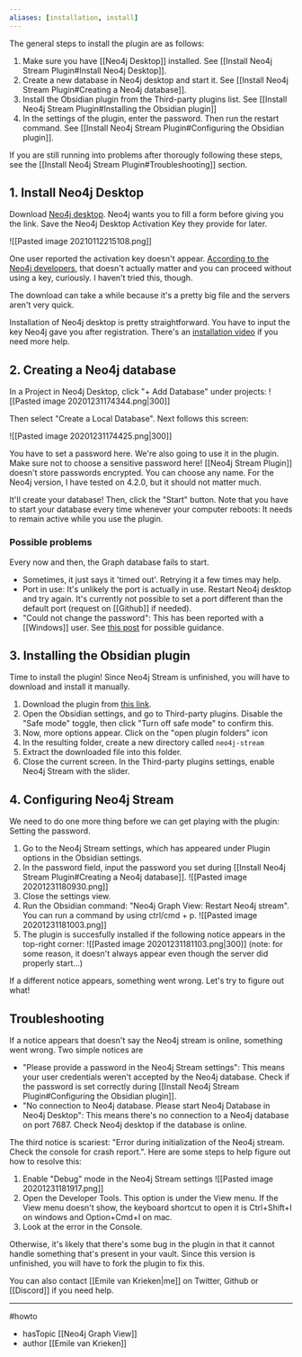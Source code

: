 ```yaml
---
aliases: [installation, install]
---
```

The general steps to install the plugin are as follows:
1. Make sure you have [[Neo4j Desktop]] installed. See [[Install Neo4j Stream Plugin#Install Neo4j Desktop]].
3. Create a new database in Neo4j desktop and start it. See [[Install Neo4j Stream Plugin#Creating a Neo4j database]].
5. Install the Obsidian plugin from the Third-party plugins list. See [[Install Neo4j Stream Plugin#Installing the Obsidian plugin]]
6. In the settings of the plugin, enter the password. Then run the restart command. See [[Install Neo4j Stream Plugin#Configuring the Obsidian plugin]].

If you are still running into problems after thorougly following these steps, see the [[Install Neo4j Stream Plugin#Troubleshooting]] section. 

## 1. Install Neo4j Desktop
Download [Neo4j desktop](https://neo4j.com/download/). Neo4j wants you to fill a form before giving you the link. Save the Neo4j Desktop Activation Key they provide for later. 

![[Pasted image 20210112215108.png]]

One user reported the activation key doesn't appear. [According to the Neo4j developers](https://community.neo4j.com/t/installing-and-activation-key/6173), that doesn't actually matter and you can proceed without using a key, curiously. I haven't tried this, though. 

The download can take a while because it's a pretty big file and the servers aren't very quick. 

Installation of Neo4j desktop is pretty straightforward. You have to input the key Neo4j gave you after registration. There's an [installation video](https://www.youtube.com/watch?v=pPhJi9twN9Q&feature=emb_title) if you need more help. 


## 2. Creating a Neo4j database
In a Project in Neo4j Desktop, click "+ Add Database" under projects:
![[Pasted image 20201231174344.png|300]]

Then select "Create a Local Database". Next follows this screen: 

![[Pasted image 20201231174425.png|300]]

You have to set a password here. We're also going to use it in the plugin. Make sure not to choose a sensitive password here! [[Neo4j Stream Plugin]] doesn't store passwords encrypted. You can choose any name. For the Neo4j version, I have tested on 4.2.0, but it should not matter much. 

It'll create your database! Then, click the "Start" button. Note that you have to start your database every time whenever your computer reboots: It needs to remain active while you use the plugin. 

### Possible problems
Every now and then, the Graph database fails to start.
- Sometimes, it just says it 'timed out'. Retrying it a few times may help.
- Port in use: It's unlikely the port is actually in use. Restart Neo4j desktop and try again. It's currently not possible to set a port different than the default port (request on [[Github]] if needed).
- "Could not change the password": This has been reported with a [[Windows]] user. See [this post](https://stackoverflow.com/questions/49342422/neo4j-database-failed-to-create-error-could-not-change-password) for possible guidance.

## 3. Installing the Obsidian plugin
Time to install the plugin! Since Neo4j Stream is unfinished, you will have to download and install it manually. 

1. Download the plugin from [this link](https://github.com/HEmile/obsidian-neo4j-stream/releases). 
1. Open the Obsidian settings, and go to Third-party plugins. Disable the "Safe mode" toggle, then click "Turn off safe mode" to confirm this. 
2. Now, more options appear. Click on the "open plugin folders" icon
3. In the resulting folder, create a new directory called `neo4j-stream`
4. Extract the downloaded file into this folder.
5. Close the current screen. In the Third-party plugins settings, enable Neo4j Stream with the slider. 

## 4. Configuring Neo4j Stream
We need to do one more thing before we can get playing with the plugin: Setting the password. 
1. Go to the Neo4j Stream settings, which has appeared under Plugin options in the Obsidian settings. 
2. In the password field, input the password you set during [[Install Neo4j Stream Plugin#Creating a Neo4j database]].  ![[Pasted image 20201231180930.png]]
3. Close the settings view.
4. Run the Obsidian command: "Neo4j Graph View: Restart Neo4j stream". You can run a command by using ctrl/cmd + p. ![[Pasted image 20201231181003.png]]
5. The plugin is succesfully installed if the following notice appears in the top-right corner: ![[Pasted image 20201231181103.png|300]] (note: for some reason, it doesn't always appear even though the server did properly start...)

If a different notice appears, something went wrong. Let's try to figure out what!

## Troubleshooting
If a notice appears that doesn't say the Neo4j stream is online, something went wrong. Two simple notices are
- "Please provide a password in the Neo4j Stream settings": This means your user credentials weren't accepted by the Neo4j database. Check if the password is set correctly during [[Install Neo4j Stream Plugin#Configuring the Obsidian plugin]].
- "No connection to Neo4j database. Please start Neo4j Database in Neo4j Desktop": This means there's no connection to a Neo4j database on port 7687. Check Neo4j desktop if the database is online.

The third notice is scariest: "Error during initialization of the Neo4j stream. Check the console for crash report.". Here are some steps to help figure out how to resolve this:
1. Enable "Debug" mode in the Neo4j Stream settings ![[Pasted image 20201231181917.png]]
2. Open the Developer Tools. This option is under the View menu. If the View menu doesn't show, the keyboard shortcut to open it is Ctrl+Shift+I on windows and Option+Cmd+I on mac.
3. Look at the error in the Console. 

Otherwise, it's likely that there's some bug in the plugin in that it cannot handle something that's present in your vault. Since this version is unfinished, you will have to fork the plugin to fix this. 

You can also contact [[Emile van Krieken|me]] on Twitter, Github or [[Discord]] if you need help. 

--- 
#howto
- hasTopic [[Neo4j Graph View]]
- author [[Emile van Krieken]]